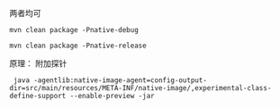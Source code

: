 两者均可
```shell
mvn clean package -Pnative-debug

mvn clean package -Pnative-release
```

原理：
附加探针
``` shell
 java -agentlib:native-image-agent=config-output-dir=src/main/resources/META-INF/native-image/,experimental-class-define-support --enable-preview -jar
```